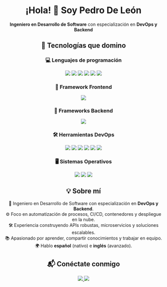 <!-- Encabezado -->
<h1 align="center">¡Hola! 👋 Soy Pedro De León</h1>
<p align="center"><strong>Ingeniero en Desarrollo de Software</strong> con especialización en <strong>DevOps y Backend</strong></p>

<!-- Tecnologías -->
<h2 align="center">🚀 Tecnologías que domino</h2>

<!-- Lenguajes base -->
<h3 align="center">💻 Lenguajes de programación</h3>
<p align="center">
  <img src="https://img.shields.io/badge/Java-ED8B00?style=for-the-badge&logo=openjdk&logoColor=white"/>
  <img src="https://img.shields.io/badge/C%23-239120?style=for-the-badge&logo=csharp&logoColor=white"/>
  <img src="https://img.shields.io/badge/Python-3776AB?style=for-the-badge&logo=python&logoColor=white"/>
  <img src="https://img.shields.io/badge/JavaScript-F7DF1E?style=for-the-badge&logo=javascript&logoColor=black"/>
  <img src="https://img.shields.io/badge/TypeScript-3178C6?style=for-the-badge&logo=typescript&logoColor=white"/>
  <img src="https://img.shields.io/badge/Bash-4EAA25?style=for-the-badge&logo=gnubash&logoColor=white"/>
</p>

<!-- Framework Frontend -->
<h3 align="center">🎨 Framework Frontend</h3>
<p align="center">
  <img src="https://img.shields.io/badge/Angular-DD0031?style=for-the-badge&logo=angular&logoColor=white"/>
</p>

<!-- Frameworks Backend -->
<h3 align="center">🧩 Frameworks Backend</h3>
<p align="center">
  <img src="https://img.shields.io/badge/.NET-512BD4?style=for-the-badge&logo=dotnet&logoColor=white"/>
</p>

<!-- DevOps Tools -->
<h3 align="center">🛠️ Herramientas DevOps</h3>
<p align="center">
  <img src="https://img.shields.io/badge/AWS-232F3E?style=for-the-badge&logo=amazonaws&logoColor=white"/>
  <img src="https://img.shields.io/badge/Azure-0078D4?style=for-the-badge&logo=microsoftazure&logoColor=white"/>
  <img src="https://img.shields.io/badge/Docker-2496ED?style=for-the-badge&logo=docker&logoColor=white"/>
  <img src="https://img.shields.io/badge/Kubernetes-326CE5?style=for-the-badge&logo=kubernetes&logoColor=white"/>
  <img src="https://img.shields.io/badge/Git-F05032?style=for-the-badge&logo=git&logoColor=white"/>
  <img src="https://img.shields.io/badge/GitHub-181717?style=for-the-badge&logo=github&logoColor=white"/>
</p>

<!-- Sistemas Operativos -->
<h3 align="center">🖥️ Sistemas Operativos</h3>
<p align="center">
  <img src="https://img.shields.io/badge/Windows-0078D6?style=for-the-badge&logo=windows&logoColor=white"/>
  <img src="https://img.shields.io/badge/Linux-FCC624?style=for-the-badge&logo=linux&logoColor=black"/>
  <img src="https://img.shields.io/badge/macOS-000000?style=for-the-badge&logo=apple&logoColor=white"/>
</p>

<!-- Sobre mí -->
<h2 align="center">💡 Sobre mí</h2>
<p align="center">
  🔧 Ingeniero en Desarrollo de Software con especialización en <strong>DevOps y Backend</strong>.<br>
  ⚙️ Foco en automatización de procesos, CI/CD, contenedores y despliegue en la nube.<br>
  🛠️ Experiencia construyendo APIs robustas, microservicios y soluciones escalables.<br>
  📚 Apasionado por aprender, compartir conocimientos y trabajar en equipo.<br>
  🌍 Hablo <strong>español</strong> (nativo) e <strong>inglés</strong> (avanzado).
</p>

<!-- Contacto -->
<h2 align="center">📬 Conéctate conmigo</h2>
<p align="center">
  <a href="https://github.com/pedrodeleondev" target="_blank">
    <img src="https://img.shields.io/badge/GitHub-pedrodeleondev-181717?style=for-the-badge&logo=github&logoColor=white"/>
  </a>
  <a href="https://www.linkedin.com/in/pedro-de-león-120356272/" target="_blank">
    <img src="https://img.shields.io/badge/LinkedIn-Pedro%20De%20León-0A66C2?style=for-the-badge&logo=linkedin&logoColor=white"/>
  </a>
</p>